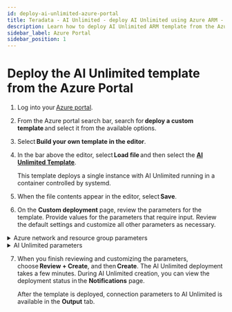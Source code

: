 ```yaml
---
id: deploy-ai-unlimited-azure-portal
title: Teradata - AI Unlimited - deploy AI Unlimited using Azure ARM - Portal
description: Learn how to deploy AI Unlimited ARM template from the Azure Portal.
sidebar_label: Azure Portal
sidebar_position: 1
---
```


# Deploy the AI Unlimited template from the Azure Portal

1. Log into your [Azure portal](https://portal.azure.com). 

2. From the Azure portal search bar, search for **deploy a custom template** and select it from the available options. 

3. Select **Build your own template in the editor**. 

4. In the bar above the editor, select **Load file** and then select the **[AI Unlimited Template](https://github.com/Teradata/ai-unlimited/blob/develop/deployments/azure/ai-unlimited.json)**. 

    This template deploys a single instance with AI Unlimited running in a container controlled by systemd. 

5. When the file contents appear in the editor, select **Save**. 

6. On the **Custom deployment** page, review the parameters for the template. Provide values for the parameters that require input. Review the default settings and customize all other parameters as necessary.  

<details>

<summary>Azure network and resource group parameters</summary>

| Parameter | Description | Required? | Default | Notes
|---------|-------------|-----------|-----------|-----------|
| Subscription | The Azure subscription you want to use for deploying AI Unlimited. | Required | - | Teradata recommends using an account that is not a Free Trial. |
| Region | The region where you want to deploy AI Unlimited. | Required | - | Select the Azure region closest to your work location and the data resources to use with AI Unlimited. |
| Resource Group Name | The name of the container that groups together related AI Unlimited resources. | Required | ai-unlimited-workspace | - |
| OS Version  | The versions of the operating systems that are available in the current subscription. | Optional  with default | Ubuntu-2004 | - |
| Instance Type | The instance type that you want to use for AI Unlimited. | Optional | STANDARD_D2_V3 | Teradata recommends using the default instance type to save costs. The default instance type is the standard Dv3 series with 2 vCPUs and 8.0 GiB of memory.|
| Network | The name of the network to which you want to deploy the AI Unlimited instance. | Optional | - | - | 
| Subnet | The subnetwork to which you want to deploy the AI Unlimited instance. | Required | - | The subnet must reside in the selected availability zone. |
| Security Group | The virtual firewall that controls inbound and outbound traffic to the instance. | Optional | - | Security Group is implemented as a set of rules that specify which protocols, ports, and IP addresses or CIDR blocks are allowed to access the instance. Define at least one of Access CIDR, or Security Group to allow inbound traffic unless you create custom security group ingress rules. |
| Access CIDR | The CIDR IP address range that is permitted to access the instance. | Optional | - | Teradata recommends setting this value to a trusted IP range. Define at least one of Access CIDR, or Security Group to allow inbound traffic unless you create custom security group ingress rules. |
| Source App Sec Groups (ASG) | The source application security groups that have permission to connect to the AI Unlimited instance. ASGs let you organize your virtual machines (VMs) based on their specific network security policies. These security policies determine what traffic is or is not permissible on your virtual machine. | Optional | - | Select an application security group in the same region as the network interface. |
| Destination App Sec Groups | The destination application security Groups that have permission to connect to the AI Unlimited instance. | Optional | - | Select an application security group in the same region as the network interface.  |
| Role Definition ID | The ID of the role to use with AI Unlimited. | Required | - | Use Azure CLI command- Get-AzRoleDefinition command to get your Role Definition ID. |
| Allow Public SSH | Specifies whether you can use secure shell (SSH) keys to connect to VMs in Azure. | Optional | - |  - |
| Public Key | The public SSH Key that you can use to connect to a VM over SSH. | Optional | - | This value must start with “ssh-rsa”.  |
| Use Persistent Volume | Specifies whether you want to use persistent volume to store data. | Optional with default | None | Supported options are: new persistent volume, an existing one, or none, depending on your use case. |
| Persistent Volume Size | The size of the persistent volume that you can attach to the instance, in GB. | Optional | 8 | Supports values between 8  and 1000. |
| Existing Persistent Volume | The ID of the existing persistent volume that you can attach to the instance. | Required if UsePersistentVolume is set to Existing. | - | The persistent volume must be in the same availability zone as the AI Unlimited instance. |

</details>

<details>

<summary>AI Unlimited parameters</summary>

| Parameter | Description | Required? | Default | Notes
|---------|-------------|-----------|-----------|-----------|
| AI Unlimited Name | Unique name given to AI Unlimited. | Required | - |- |
| AI Unlimited HTTP Port | The port to access the AI Unlimited UI. | Required with default | 3000 | - |
| AI Unlimited GRPC Port | The port to access the AI Unlimited API. | Required with default | 3282 | - | 
| AI Unlimited Version | The version of the AI Unlimited you want to deploy. | Required with default | latest | The value is a container version tag, for example, latest. |

</details>

7. When you finish reviewing and customizing the parameters, choose **Review + Create**, and then **Create**. The AI Unlimited deployment takes a few minutes. During AI Unlimited creation, you can view the deployment status in the **Notifications** page. 

    After the template is deployed, connection parameters to AI Unlimited is available in the **Output** tab. 


